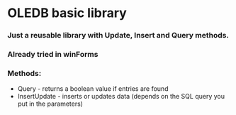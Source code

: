 <h1>OLEDB basic library</h1>

<h3>Just a reusable library with Update, Insert and Query methods.</h3>
<h3>Already tried in winForms</h3>
<h3>Methods:</h3>
<ul>
<li>Query - returns a boolean value if entries are found</li>
<li>InsertUpdate - inserts or updates data (depends on the SQL query you put in the parameters)</li>
</ul>
